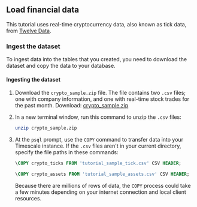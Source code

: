 <script>
    import { Procedure} from "$lib/components"
</script>

## Load financial data

This tutorial uses real-time cryptocurrency data, also known as tick data, from
[Twelve Data][twelve-data].

### Ingest the dataset

To ingest data into the tables that you created, you need to download the
dataset and copy the data to your database.

<Procedure>

#### Ingesting the dataset

1.  Download the `crypto_sample.zip` file. The file contains two `.csv`
    files; one with company information, and one with real-time stock trades for
    the past month. Download:
    <Tag
    type="download">[crypto_sample.zip](https://assets.timescale.com/docs/downloads/candlestick/crypto_sample.zip)
    </Tag>

1.  In a new terminal window, run this command to unzip the `.csv` files:

    ```bash
    unzip crypto_sample.zip
    ```

1.  At the `psql` prompt, use the `COPY` command to transfer data into your
    Timescale instance. If the `.csv` files aren't in your current directory,
    specify the file paths in these commands:

    ```sql
    \COPY crypto_ticks FROM 'tutorial_sample_tick.csv' CSV HEADER;
    ```

    ```sql
    \COPY crypto_assets FROM 'tutorial_sample_assets.csv' CSV HEADER;
    ```

    Because there are millions of rows of data, the `COPY` process could take a
    few minutes depending on your internet connection and local client
    resources.

</Procedure>

[twelve-data]: https://twelvedata.com/
